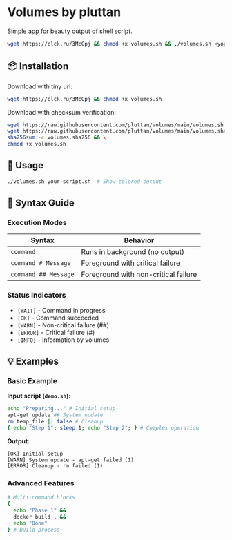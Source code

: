 
# Volumes by pluttan 
Simple app for beauty output of shell script.

```sh
wget https://clck.ru/3McCpj && chmod +x volumes.sh && ./volumes.sh <your script>.sh
```

## 📦 Installation  

Download with tiny url:
```sh
wget https://clck.ru/3McCpj && chmod +x volumes.sh
```

Download with checksum verification:
```sh
wget https://raw.githubusercontent.com/pluttan/volumes/main/volumes.sh && \
wget https://raw.githubusercontent.com/pluttan/volumes/main/volumes.sha256 && \
sha256sum -c volumes.sha256 && \
chmod +x volumes.sh
```

## 🚀 Usage  
```sh
./volumes.sh your-script.sh  # Show colored output
```

## 📝 Syntax Guide  

### Execution Modes  
| Syntax | Behavior |  
|--------|----------|  
| `command` | Runs in background (no output) |  
| `command # Message` | Foreground with critical failure |  
| `command ## Message` | Foreground with non-critical failure |  

### Status Indicators  
- `[WAIT]` - Command in progress  
- `[OK]` - Command succeeded  
- `[WARN]` - Non-critical failure (##)  
- `[ERROR]` - Critical failure (#)  
- `[INFO]` - Information by volumes

## 💡 Examples  

### Basic Example  
**Input script (`demo.sh`):**  
```sh
echo "Preparing..." # Initial setup
apt-get update ## System update
rm temp_file || false # Cleanup
{ echo "Step 1"; sleep 1; echo "Step 2"; } # Complex operation
```

**Output:**  
```
[OK] Initial setup
[WARN] System update - apt-get failed (1)
[ERROR] Cleanup - rm failed (1)
```

### Advanced Features  
```sh
# Multi-command blocks
{
  echo "Phase 1" &&
  docker build . &&
  echo "Done"
} # Build process
```